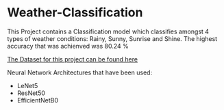 # Weather-Classification

This Project contains a Classification model which classifies amongst 4 types of weather conditions: Rainy, Sunny, Sunrise and Shine. The highest accuracy that was achienved was 80.24 %

[The Dataset for this project can be found here](https://www.kaggle.com/datasets/pratik2901/multiclass-weather-dataset) 

Neural Network Architectures that have been used:
 - LeNet5
 - ResNet50
 - EfficientNetB0


